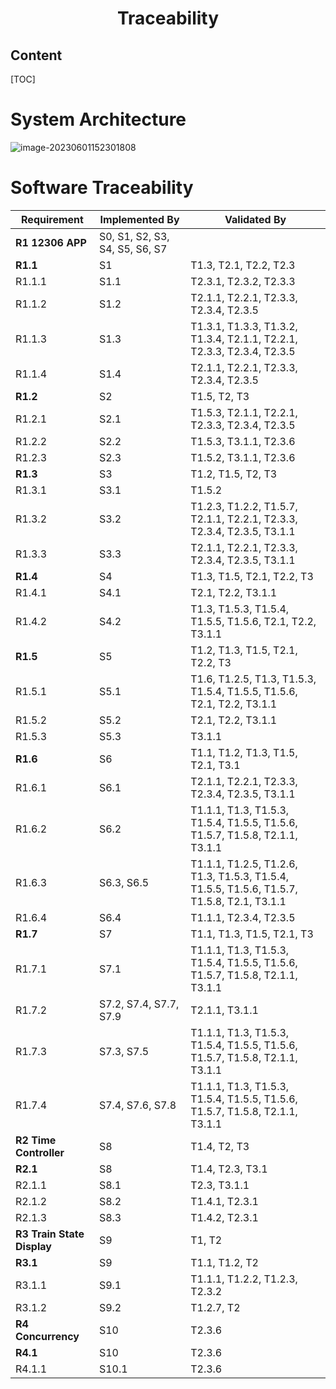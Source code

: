 <h1><center> Traceability</center></h1>



<h2>Content</h2>

[TOC]

# System Architecture

![image-20230601152301808](C:\Users\wyh_a\AppData\Roaming\Typora\typora-user-images\image-20230601152301808.png)



# Software Traceability

| Requirement                | Implemented By                 | Validated By                                                 |
| -------------------------- | ------------------------------ | ------------------------------------------------------------ |
| **R1 12306 APP**           | S0, S1, S2, S3, S4, S5, S6, S7 |                                                              |
| **R1.1**                   | S1                             | T1.3, T2.1, T2.2, T2.3                                       |
| R1.1.1                     | S1.1                           | T2.3.1, T2.3.2, T2.3.3                                       |
| R1.1.2                     | S1.2                           | T2.1.1, T2.2.1, T2.3.3, T2.3.4, T2.3.5                       |
| R1.1.3                     | S1.3                           | T1.3.1, T1.3.3, T1.3.2, T1.3.4, T2.1.1, T2.2.1, T2.3.3, T2.3.4, T2.3.5 |
| R1.1.4                     | S1.4                           | T2.1.1, T2.2.1, T2.3.3, T2.3.4, T2.3.5                       |
| **R1.2**                   | S2                             | T1.5, T2, T3                                                 |
| R1.2.1                     | S2.1                           | T1.5.3, T2.1.1, T2.2.1, T2.3.3, T2.3.4, T2.3.5               |
| R1.2.2                     | S2.2                           | T1.5.3, T3.1.1, T2.3.6                                       |
| R1.2.3                     | S2.3                           | T1.5.2, T3.1.1, T2.3.6                                       |
| **R1.3**                   | S3                             | T1.2, T1.5, T2, T3                                           |
| R1.3.1                     | S3.1                           | T1.5.2                                                       |
| R1.3.2                     | S3.2                           | T1.2.3, T1.2.2, T1.5.7, T2.1.1, T2.2.1, T2.3.3, T2.3.4, T2.3.5, T3.1.1 |
| R1.3.3                     | S3.3                           | T2.1.1, T2.2.1, T2.3.3, T2.3.4, T2.3.5, T3.1.1               |
| **R1.4**                   | S4                             | T1.3, T1.5, T2.1, T2.2, T3                                   |
| R1.4.1                     | S4.1                           | T2.1, T2.2, T3.1.1                                           |
| R1.4.2                     | S4.2                           | T1.3, T1.5.3, T1.5.4, T1.5.5, T1.5.6, T2.1, T2.2, T3.1.1     |
| **R1.5**                   | S5                             | T1.2, T1.3, T1.5, T2.1, T2.2, T3                             |
| R1.5.1                     | S5.1                           | T1.6, T1.2.5, T1.3, T1.5.3, T1.5.4, T1.5.5, T1.5.6, T2.1, T2.2, T3.1.1 |
| R1.5.2                     | S5.2                           | T2.1, T2.2, T3.1.1                                           |
| R1.5.3                     | S5.3                           | T3.1.1                                                       |
| **R1.6**                   | S6                             | T1.1, T1.2, T1.3, T1.5, T2.1, T3.1                           |
| R1.6.1                     | S6.1                           | T2.1.1, T2.2.1, T2.3.3, T2.3.4, T2.3.5, T3.1.1               |
| R1.6.2                     | S6.2                           | T1.1.1, T1.3, T1.5.3, T1.5.4, T1.5.5, T1.5.6,  T1.5.7, T1.5.8, T2.1.1,  T3.1.1 |
| R1.6.3                     | S6.3, S6.5                     | T1.1.1, T1.2.5, T1.2.6, T1.3, T1.5.3, T1.5.4, T1.5.5, T1.5.6, T1.5.7, T1.5.8, T2.1, T3.1.1 |
| R1.6.4                     | S6.4                           | T1.1.1, T2.3.4, T2.3.5                                       |
| **R1.7**                   | S7                             | T1.1, T1.3, T1.5, T2.1, T3                                   |
| R1.7.1                     | S7.1                           | T1.1.1, T1.3, T1.5.3, T1.5.4, T1.5.5, T1.5.6,  T1.5.7, T1.5.8, T2.1.1,  T3.1.1 |
| R1.7.2                     | S7.2, S7.4, S7.7, S7.9         | T2.1.1,  T3.1.1                                              |
| R1.7.3                     | S7.3, S7.5                     | T1.1.1, T1.3, T1.5.3, T1.5.4, T1.5.5, T1.5.6, T1.5.7, T1.5.8, T2.1.1,  T3.1.1 |
| R1.7.4                     | S7.4, S7.6, S7.8               | T1.1.1, T1.3, T1.5.3, T1.5.4, T1.5.5, T1.5.6, T1.5.7, T1.5.8, T2.1.1,  T3.1.1 |
| **R2 Time Controller**     | S8                             | T1.4, T2, T3                                                 |
| **R2.1**                   | S8                             | T1.4, T2.3, T3.1                                             |
| R2.1.1                     | S8.1                           | T2.3, T3.1.1                                                 |
| R2.1.2                     | S8.2                           | T1.4.1, T2.3.1                                               |
| R2.1.3                     | S8.3                           | T1.4.2, T2.3.1                                               |
| **R3 Train State Display** | S9                             | T1, T2                                                       |
| **R3.1**                   | S9                             | T1.1, T1.2, T2                                               |
| R3.1.1                     | S9.1                           | T1.1.1, T1.2.2, T1.2.3, T2.3.2                               |
| R3.1.2                     | S9.2                           | T1.2.7, T2                                                   |
| **R4 Concurrency**         | S10                            | T2.3.6                                                       |
| **R4.1**                   | S10                            | T2.3.6                                                       |
| R4.1.1                     | S10.1                          | T2.3.6                                                       |

